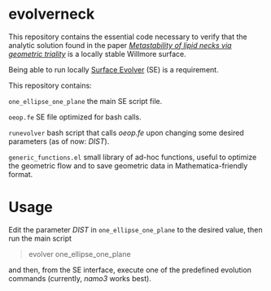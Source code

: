 # evolverneck

This repository contains the essential code necessary to verify that the analytic solution found in the paper [*Metastability of lipid necks via geometric triality*](https://arxiv.org/abs/2101.01161) is a locally stable Willmore surface.

Being able to run locally [Surface Evolver](http://facstaff.susqu.edu/brakke/evolver/evolver.html) (SE) is a requirement.

This repository contains:

`one_ellipse_one_plane` the main SE script file.

`oeop.fe` SE file optimized for bash calls. 

`runevolver` bash script that calls _oeop.fe_ upon changing some desired parameters (as of now: _DIST_).

`generic_functions.el` small library of ad-hoc functions, useful to optimize the geometric flow and to save geometric data in Mathematica-friendly format.

# Usage 

Edit the parameter _DIST_ in `one_ellipse_one_plane` to the desired value, then run the main script

> evolver one_ellipse_one_plane

and then, from the SE interface, execute one of the predefined evolution commands (currently,  _namo3_ works best).
